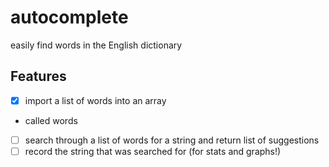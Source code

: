# autocomplete
easily find words in the English dictionary

## Features
+ [x]  import a list of words into an array
+ called words  
+ [ ] search through a list of words for a string and return list of suggestions  
+ [ ] record the string that was searched for (for stats and graphs!)
